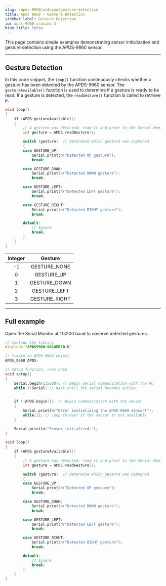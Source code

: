 ```yaml
---
slug: /apds-9960/arduino/gesture-detection
title: Apds 9960 - Gesture Detection
sidebar_label: Gesture Detection
id: apds-9960-arduino-3
hide_title: false
---
```


This page contains simple examples demonstrating sensor initialization and gesture detection using the APDS-9960 sensor.

---

## Gesture Detection

In this code snippet, the `loop()` function continuously checks whether a gesture has been detected by the APDS-9960 sensor. The `gestureAvailable()` function is used to determine if a gesture is ready to be read. If a gesture is detected, the `readGesture()` function is called to retrieve it.

```cpp
void loop()
{
    if (APDS.gestureAvailable())
    {
        // A gesture was detected; read it and print to the Serial Monitor
        int gesture = APDS.readGesture();

        switch (gesture)  // Determine which gesture was captured
        {
        case GESTURE_UP:
            Serial.println("Detected UP gesture");
            break;

        case GESTURE_DOWN:
            Serial.println("Detected DOWN gesture");
            break;

        case GESTURE_LEFT:
            Serial.println("Detected LEFT gesture");
            break;

        case GESTURE_RIGHT:
            Serial.println("Detected RIGHT gesture");
            break;

        default:
            // Ignore
            break;
        }
    }
}
```

<FunctionDocumentation
  functionName="APDS.gestureAvailable()"
  description="Enables the gesture sensor and checks if a gesture is available for reading."
  returnDescription="An integer: 1 if a gesture was detected, 0 otherwise."
  parameters={[]}
/>

<FunctionDocumentation
  functionName="APDS.readGesture()"
  description="Reads the detected gesture."
  returnDescription="An integer corresponding to a detected gesture (check table below)."
  parameters={[]}
/>

| Integer |    Gesture    |
| :-----: | :-----------: |
|   -1    | GESTURE_NONE  |
|    0    |  GESTURE_UP   |
|    1    | GESTURE_DOWN  |
|    2    | GESTURE_LEFT  |
|    3    | GESTURE_RIGHT |
--- 

## Full example

Open the Serial Monitor at 115200 baud to observe detected gestures.

```cpp
// Include the library
#include "APDS9960-SOLDERED.h"

// Create an APDS-9960 object
APDS_9960 APDS;

// Setup function, runs once
void setup()
{
    Serial.begin(115200); // Begin serial communication with the PC
    while (!Serial) // Wait until the serial becomes active
        ;

    if (!APDS.begin())  // Begin communication with the sensor
    {
        Serial.println("Error initializing the APDS-9960 sensor!");
        while(1); // Loop forever if the sensor is not available
    }

    Serial.println("Sensor initialized.");
}

void loop()
{
    if (APDS.gestureAvailable())
    {
        // A gesture was detected; read it and print to the Serial Monitor
        int gesture = APDS.readGesture();

        switch (gesture)  // Determine which gesture was captured
        {
        case GESTURE_UP:
            Serial.println("Detected UP gesture");
            break;

        case GESTURE_DOWN:
            Serial.println("Detected DOWN gesture");
            break;

        case GESTURE_LEFT:
            Serial.println("Detected LEFT gesture");
            break;

        case GESTURE_RIGHT:
            Serial.println("Detected RIGHT gesture");
            break;

        default:
            // Ignore
            break;
        }
    }
}
```
<!-- <CenteredImage src="/img/apds-9960/gesture_vid.gif" alt="Serial Monitor" caption="Gesture Detection" width="700px"/> -->

<CenteredImage src="/img/apds-9960/apds9960_gesture.png" alt="Serial Monitor" caption="Gesture Detection Serial Monitor output"/>

<QuickLink 
  title="GestureSensor.ino" 
  description="Example file for using the APDS-9960 sensor with easyC/Qwiic/I2C"
  url="https://github.com/SolderedElectronics/Soldered-APDS9960-Light-Gesture-Color-Sensor-Arduino-Library/blob/main/examples/GestureSensor/GestureSensor.ino" 
/>